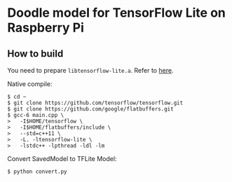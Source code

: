
# Doodle model for TensorFlow Lite on Raspberry Pi

## How to build

You need to prepare `libtensorflow-lite.a`.
Refer to [here](https://github.com/tensorflow/tensorflow/blob/master/tensorflow/contrib/lite/g3doc/rpi.md).

Native compile:

```
$ cd ~
$ git clone https://github.com/tensorflow/tensorflow.git
$ git clone https://github.com/google/flatbuffers.git
$ gcc-6 main.cpp \
>   -I$HOME/tensorflow \
>   -I$HOME/flatbuffers/include \
>   --std=c++11 \
>   -L. -ltensorflow-lite \
>   -lstdc++ -lpthread -ldl -lm
```

Convert SavedModel to TFLite Model:

```
$ python convert.py
```

